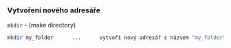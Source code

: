 ### Vytvoření nového adresáře 

`mkdir` - (make directory)

```bash
mkdir my_folder      ...      vytvoří nový adresář s názvem "my_folder"
```